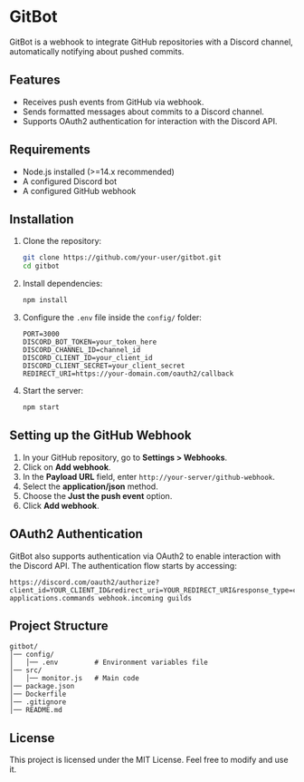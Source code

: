 # GitBot

GitBot is a webhook to integrate GitHub repositories with a Discord channel, automatically notifying about pushed commits.

## Features
- Receives push events from GitHub via webhook.
- Sends formatted messages about commits to a Discord channel.
- Supports OAuth2 authentication for interaction with the Discord API.

## Requirements
- Node.js installed (>=14.x recommended)
- A configured Discord bot
- A configured GitHub webhook

## Installation
1. Clone the repository:
   ```sh
   git clone https://github.com/your-user/gitbot.git
   cd gitbot
   ```

2. Install dependencies:
   ```sh
   npm install
   ```

3. Configure the `.env` file inside the `config/` folder:
   ```env
   PORT=3000
   DISCORD_BOT_TOKEN=your_token_here
   DISCORD_CHANNEL_ID=channel_id
   DISCORD_CLIENT_ID=your_client_id
   DISCORD_CLIENT_SECRET=your_client_secret
   REDIRECT_URI=https://your-domain.com/oauth2/callback
   ```

4. Start the server:
   ```sh
   npm start
   ```

## Setting up the GitHub Webhook
1. In your GitHub repository, go to **Settings > Webhooks**.
2. Click on **Add webhook**.
3. In the **Payload URL** field, enter `http://your-server/github-webhook`.
4. Select the **application/json** method.
5. Choose the **Just the push event** option.
6. Click **Add webhook**.

## OAuth2 Authentication
GitBot also supports authentication via OAuth2 to enable interaction with the Discord API. The authentication flow starts by accessing:
```
https://discord.com/oauth2/authorize?client_id=YOUR_CLIENT_ID&redirect_uri=YOUR_REDIRECT_URI&response_type=code&scope=bot applications.commands webhook.incoming guilds
```

## Project Structure
```
gitbot/
│── config/
│   │── .env         # Environment variables file
│── src/
│   │── monitor.js   # Main code
│── package.json
│── Dockerfile
│── .gitignore
│── README.md
```

## License
This project is licensed under the MIT License. Feel free to modify and use it.
